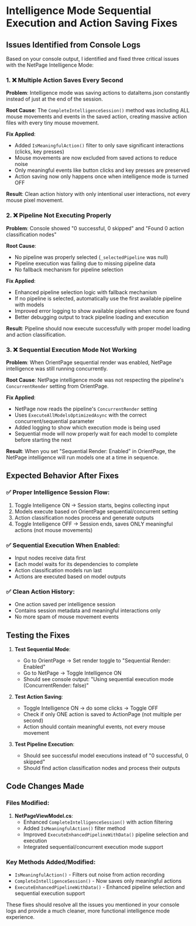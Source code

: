 # Intelligence Mode Sequential Execution and Action Saving Fixes

## Issues Identified from Console Logs

Based on your console output, I identified and fixed three critical issues with the NetPage Intelligence Mode:

### 1. ❌ **Multiple Action Saves Every Second**
**Problem**: Intelligence mode was saving actions to dataItems.json constantly instead of just at the end of the session.

**Root Cause**: The `CompleteIntelligenceSession()` method was including ALL mouse movements and events in the saved action, creating massive action files with every tiny mouse movement.

**Fix Applied**:
- Added `IsMeaningfulAction()` filter to only save significant interactions (clicks, key presses)
- Mouse movements are now excluded from saved actions to reduce noise
- Only meaningful events like button clicks and key presses are preserved
- Action saving now only happens once when intelligence mode is turned OFF

**Result**: Clean action history with only intentional user interactions, not every mouse pixel movement.

### 2. ❌ **Pipeline Not Executing Properly** 
**Problem**: Console showed "0 successful, 0 skipped" and "Found 0 action classification nodes"

**Root Cause**: 
- No pipeline was properly selected (`_selectedPipeline` was null)
- Pipeline execution was failing due to missing pipeline data
- No fallback mechanism for pipeline selection

**Fix Applied**:
- Enhanced pipeline selection logic with fallback mechanism
- If no pipeline is selected, automatically use the first available pipeline with models
- Improved error logging to show available pipelines when none are found
- Better debugging output to track pipeline loading and execution

**Result**: Pipeline should now execute successfully with proper model loading and action classification.

### 3. ❌ **Sequential Execution Mode Not Working**
**Problem**: When OrientPage sequential render was enabled, NetPage intelligence was still running concurrently.

**Root Cause**: NetPage intelligence mode was not respecting the pipeline's `ConcurrentRender` setting from OrientPage.

**Fix Applied**:
- NetPage now reads the pipeline's `ConcurrentRender` setting
- Uses `ExecuteAllModelsOptimizedAsync` with the correct concurrent/sequential parameter
- Added logging to show which execution mode is being used
- Sequential mode will now properly wait for each model to complete before starting the next

**Result**: When you set "Sequential Render: Enabled" in OrientPage, the NetPage intelligence will run models one at a time in sequence.

## Expected Behavior After Fixes

### ✅ **Proper Intelligence Session Flow**:
1. Toggle Intelligence ON → Session starts, begins collecting input
2. Models execute based on OrientPage sequential/concurrent setting
3. Action classification nodes process and generate outputs
4. Toggle Intelligence OFF → Session ends, saves ONLY meaningful actions (not mouse movements)

### ✅ **Sequential Execution When Enabled**:
- Input nodes receive data first
- Each model waits for its dependencies to complete
- Action classification models run last
- Actions are executed based on model outputs

### ✅ **Clean Action History**:
- One action saved per intelligence session
- Contains session metadata and meaningful interactions only
- No more spam of mouse movement events

## Testing the Fixes

1. **Test Sequential Mode**:
   - Go to OrientPage → Set render toggle to "Sequential Render: Enabled" 
   - Go to NetPage → Toggle Intelligence ON
   - Should see console output: "Using sequential execution mode (ConcurrentRender: false)"

2. **Test Action Saving**:
   - Toggle Intelligence ON → do some clicks → Toggle OFF
   - Check if only ONE action is saved to ActionPage (not multiple per second)
   - Action should contain meaningful events, not every mouse movement

3. **Test Pipeline Execution**:
   - Should see successful model executions instead of "0 successful, 0 skipped"
   - Should find action classification nodes and process their outputs

## Code Changes Made

### Files Modified:
1. **NetPageViewModel.cs**: 
   - Enhanced `CompleteIntelligenceSession()` with action filtering
   - Added `IsMeaningfulAction()` filter method
   - Improved `ExecuteEnhancedPipelineWithData()` pipeline selection and execution
   - Integrated sequential/concurrent execution mode support

### Key Methods Added/Modified:
- `IsMeaningfulAction()` - Filters out noise from action recording
- `CompleteIntelligenceSession()` - Now saves only meaningful actions
- `ExecuteEnhancedPipelineWithData()` - Enhanced pipeline selection and sequential execution support

These fixes should resolve all the issues you mentioned in your console logs and provide a much cleaner, more functional intelligence mode experience.
